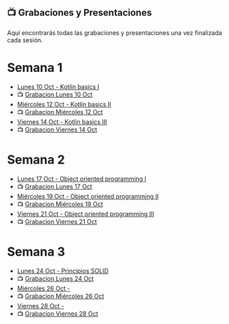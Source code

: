 ## 📺 Grabaciones y Presentaciones
Aquí encontrarás todas las grabaciones y presentaciones una vez finalizada cada sesión.

# Semana 1
- [Lunes 10 Oct - Kotlin basics I](https://drive.google.com/file/d/103MTNIR2uhxMVX1sUdPai5vUDAgvKD0V/view?usp=sharing)
- 📺 [Grabacion Lunes 10 Oct](https://drive.google.com/file/d/1ObG2Ccc-0o0oqQuB9ueIMn3Ex9T2dj2l/view?usp=sharing)
- [Miércoles 12 Oct - Kotlin basics II](https://drive.google.com/file/d/157uZrKLx0Ruy-IGU5LZiK33iunfR53wk/view?usp=sharing)
- 📺 [Grabacion Miércoles 12 Oct](https://drive.google.com/file/d/1YU-FgLAL6FSHmcLlgxlDHbXhBN-iU3gM/view?usp=sharing)
- [Viernes 14 Oct - Kotlin basics III](https://drive.google.com/file/d/103MTNIR2uhxMVX1sUdPai5vUDAgvKD0V/view?usp=sharing)
- 📺 [Grabacion Viernes 14 Oct](https://drive.google.com/file/d/1VCC1q972Z7KpcyTha4DYnUSz-raGemNA/view?usp=sharing)

# Semana 2
- [Lunes 17 Oct - Object oriented programming I](https://drive.google.com/file/d/1YGY3zd17ANsZLl_FYKOEVYzi6yBQ4Ewv/view?usp=sharing)
- 📺 [Grabacion Lunes 17 Oct](https://drive.google.com/file/d/105b-daOL58kTf5dQpB-eb5qat-Y9qpQ_/view?usp=sharing)
- [Miércoles 19 Oct - Object oriented programming II](https://drive.google.com/file/d/1ESmk3-jTHO5NOd7s6yMDBjLfENSuVAva/view?usp=sharing)
- 📺 [Grabacion Miércoles 19 Oct](https://drive.google.com/file/d/1yO2GV3SAw8nNJYKuWtZLarXmgWwbdeG5/view?usp=sharing)
- [Viernes 21 Oct - Object oriented programming III](https://drive.google.com/file/d/1Ay8G5otOTSvofUoo8UH9afhhVAfhzruS/view?usp=sharing)
- 📺 [Grabacion Viernes 21 Oct](https://drive.google.com/file/d/1o9zw-0yL_OLLDFlYGhBVK9dYISue5R5f/view?usp=sharing)

# Semana 3
- [Lunes 24 Oct - Principios SOLID](https://drive.google.com/file/d/13nxpdrAv_UhqJGnZF67ubgSSIEqX5BgZ/view?usp=sharing)
- 📺 [Grabacion Lunes 24 Oct](https://drive.google.com/file/d/1dKui03Tj4PqnxMSkIwtNRLrThyeUuYmn/view?usp=sharing)
- [Miércoles 26 Oct - ]()
- 📺 [Grabacion Miércoles 26 Oct]()
- [Viernes 28 Oct - ]()
- 📺 [Grabacion Viernes 28 Oct]()
